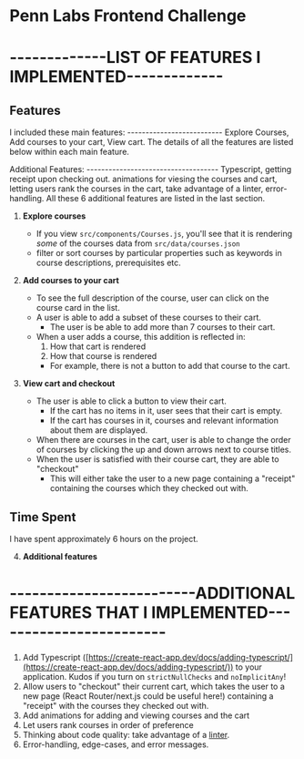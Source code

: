 # Penn Labs Frontend Challenge

# -------------LIST OF FEATURES I IMPLEMENTED-------------

## Features

I included these main features: --------------------------
Explore Courses, Add courses to your cart, View cart.
The details of all the features are listed below within each main feature.

Additional Features: ------------------------------------
Typescript, getting receipt upon checking out. animations for viesing the courses and cart, letting users rank the courses in the cart, take advantage of a linter, error-handling. All these 6 additional features are listed in the last section.

1. **Explore courses**

   - If you view `src/components/Courses.js`, you'll see that it is rendering _some_ of the courses data from `src/data/courses.json`
   - filter or sort courses by particular properties such as keywords in course descriptions, prerequisites etc.

2. **Add courses to your cart**
   - To see the full description of the course, user can click on the course card in the list.
   - A user is able to add a subset of these courses to their cart.
     - The user is be able to add more than 7 courses to their cart.
   - When a user adds a course, this addition is reflected in:
     1. How that cart is rendered
     2. How that course is rendered
     - For example, there is not a button to add that course to the cart.

3. **View cart and checkout**

   - The user is able to click a button to view their cart.
     - If the cart has no items in it, user sees that their cart is empty.
     - If the cart has courses in it, courses and relevant information about them are displayed.
   - When there are courses in the cart, user is able to change the order of courses by clicking the up  and down arrows next to course titles. 
   - When the user is satisfied with their course cart, they are able to "checkout"
     - This will either take the user to a new page containing a "receipt" containing the courses which they checked out with.



## Time Spent
I have spent approximately 6 hours on the project.


4. **Additional features**
#  -------------------------ADDITIONAL FEATURES THAT I IMPLEMENTED------------------------

  1. Add Typescript ([https://create-react-app.dev/docs/adding-typescript/](https://create-react-app.dev/docs/adding-typescript/)) to your application. Kudos if you turn on `strictNullChecks` and `noImplicitAny`!
  2. Allow users to "checkout" their current cart, which takes the user to a new page (React Router/next.js could be useful here!) containing a "receipt" with the courses they checked out with.
  3. Add animations for adding and viewing courses and the cart
  4. Let users rank courses in order of preference
  5. Thinking about code quality: take advantage of a [linter](https://eslint.org/).
  6. Error-handling, edge-cases, and error messages.








